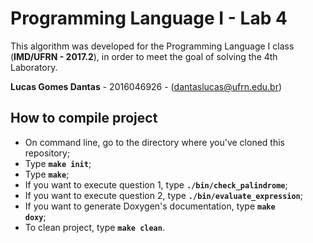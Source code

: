 # Programming Language I - Lab 4

This algorithm was developed for the Programming Language I class (<b>IMD/UFRN - 2017.2</b>), in order to meet the goal of solving the 4th Laboratory.

<b>Lucas Gomes Dantas</b> - 2016046926 - (dantaslucas@ufrn.edu.br)

## How to compile project

* On command line, go to the directory where you've cloned this repository;
* Type <code><b>make init</b></code>;
* Type <code><b>make</b></code>;
* If you want to execute question 1, type <code><b>./bin/check_palindrome</b></code>;
* If you want to execute question 2, type <code><b>./bin/evaluate_expression</b></code>;
* If you want to generate Doxygen's documentation, type <code><b>make doxy</b></code>;
* To clean project, type <code><b>make clean</b></code>.